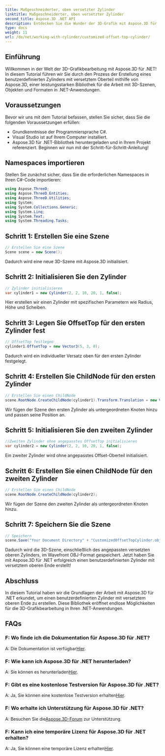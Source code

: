 ```yaml
---
title: Maßgeschneiderter, oben versetzter Zylinder
linktitle: Maßgeschneiderter, oben versetzter Zylinder
second_title: Aspose.3D .NET API
description: Entdecken Sie die Wunder der 3D-Grafik mit Aspose.3D für .NET. Erfahren Sie, wie Sie mühelos individuelle Zylinder mit versetztem Oberteil herstellen. Steigern Sie jetzt Ihr Programmiererlebnis!
type: docs
weight: 11
url: /de/net/working-with-cylinder/customized-offset-top-cylinder/
---
```

## Einführung
Willkommen in der Welt der 3D-Grafikbearbeitung mit Aspose.3D für .NET! In diesem Tutorial führen wir Sie durch den Prozess der Erstellung eines benutzerdefinierten Zylinders mit versetztem Oberteil mithilfe von Aspose.3D, einer leistungsstarken Bibliothek für die Arbeit mit 3D-Szenen, Objekten und Formaten in .NET-Anwendungen.
## Voraussetzungen
Bevor wir uns mit dem Tutorial befassen, stellen Sie sicher, dass Sie die folgenden Voraussetzungen erfüllen:
- Grundkenntnisse der Programmiersprache C#.
- Visual Studio ist auf Ihrem Computer installiert.
- Aspose.3D für .NET-Bibliothek heruntergeladen und in Ihrem Projekt referenziert.
Beginnen wir nun mit der Schritt-für-Schritt-Anleitung!
## Namespaces importieren
Stellen Sie zunächst sicher, dass Sie die erforderlichen Namespaces in Ihren C#-Code importieren:
```csharp
using Aspose.ThreeD;
using Aspose.ThreeD.Entities;
using Aspose.ThreeD.Utilities;
using System;
using System.Collections.Generic;
using System.Linq;
using System.Text;
using System.Threading.Tasks;
```
## Schritt 1: Erstellen Sie eine Szene
```csharp
// Erstellen Sie eine Szene
Scene scene = new Scene();
```
Dadurch wird eine neue 3D-Szene mit Aspose.3D initialisiert.
## Schritt 2: Initialisieren Sie den Zylinder
```csharp
// Zylinder initialisieren
var cylinder1 = new Cylinder(2, 2, 10, 20, 1, false);
```
Hier erstellen wir einen Zylinder mit spezifischen Parametern wie Radius, Höhe und Scheiben.
## Schritt 3: Legen Sie OffsetTop für den ersten Zylinder fest
```csharp
// OffsetTop festlegen
cylinder1.OffsetTop = new Vector3(5, 3, 0);
```
Dadurch wird ein individueller Versatz oben für den ersten Zylinder festgelegt.
## Schritt 4: Erstellen Sie ChildNode für den ersten Zylinder
```csharp
// Erstellen Sie einen ChildNode
scene.RootNode.CreateChildNode(cylinder1).Transform.Translation = new Vector3(10, 0, 0);
```
Wir fügen der Szene den ersten Zylinder als untergeordneten Knoten hinzu und passen seine Position an.
## Schritt 5: Initialisieren Sie den zweiten Zylinder
```csharp
//Zweiten Zylinder ohne angepasstes OffsetTop initialisieren
var cylinder2 = new Cylinder(2, 2, 10, 20, 1, false);
```
Ein zweiter Zylinder wird ohne angepasstes Offset-Oberteil initialisiert.
## Schritt 6: Erstellen Sie einen ChildNode für den zweiten Zylinder
```csharp
// Erstellen Sie einen ChildNode
scene.RootNode.CreateChildNode(cylinder2);
```
Wir fügen der Szene den zweiten Zylinder als untergeordneten Knoten hinzu.
## Schritt 7: Speichern Sie die Szene
```csharp
// Speichern
scene.Save("Your Document Directory" + "CustomizedOffsetTopCylinder.obj", FileFormat.WavefrontOBJ);
```
Dadurch wird die 3D-Szene, einschließlich des angepassten versetzten oberen Zylinders, im Wavefront OBJ-Format gespeichert.
Jetzt haben Sie mit Aspose.3D für .NET erfolgreich einen benutzerdefinierten Zylinder mit versetztem oberen Ende erstellt!
## Abschluss
In diesem Tutorial haben wir die Grundlagen der Arbeit mit Aspose.3D für .NET erkundet, um einen benutzerdefinierten Zylinder mit versetztem oberen Ende zu erstellen. Diese Bibliothek eröffnet endlose Möglichkeiten für die 3D-Grafikbearbeitung in Ihren .NET-Anwendungen.
## FAQs
### F: Wo finde ich die Dokumentation für Aspose.3D für .NET?
 A: Die Dokumentation ist verfügbar[Hier](https://reference.aspose.com/3d/net/).
### F: Wie kann ich Aspose.3D für .NET herunterladen?
 A: Sie können es herunterladen[Hier](https://releases.aspose.com/3d/net/).
### F: Gibt es eine kostenlose Testversion für Aspose.3D für .NET?
 A: Ja, Sie können eine kostenlose Testversion erhalten[Hier](https://releases.aspose.com/).
### F: Wo erhalte ich Unterstützung für Aspose.3D für .NET?
 A: Besuchen Sie die[Aspose.3D-Forum](https://forum.aspose.com/c/3d/18) zur Unterstützung.
### F: Kann ich eine temporäre Lizenz für Aspose.3D für .NET erhalten?
 A: Ja, Sie können eine temporäre Lizenz erhalten[Hier](https://purchase.aspose.com/temporary-license/).